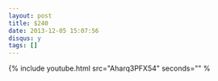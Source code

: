 ```yaml
---
layout: post
title: $240
date: 2013-12-05 15:07:56
disqus: y
tags: []
---
```


{% include youtube.html src="Aharq3PFX54" seconds="" %


